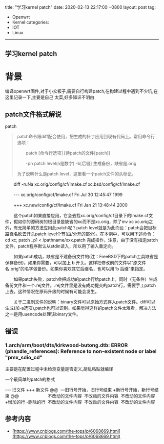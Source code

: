 title: "学习kernel patch"
date:   2020-02-13  22:17:00 +0800
layout: post
tag:
- Openwrt
- Kernel
categories:
- IOT
- Linux
---

学习kernel patch    
-------
# 背景
编译openwrt固件,对于小众板子,需要自行构建patch,在构建过程中遇到不少坑,在这里记录一下,主要是自己
太菜,好多知识不明白

## patch文件格式解说
patch    
> patch命令跟diff配合使用，把生成的补丁应用到现有代码上。常用命令行选项：
>
>　　patch [命令行选项] [待patch的文件[patch]]
>
>　　-pn patch level(n是数字) -b[后缀] 生成备份，缺省是.orig
>
> 为了说明什么是patch level，这里看一个patch文件的头标记。

　　diff -ruNa xc.orig/config/cf/Imake.cf xc.bsd/config/cf/Imake.cf

　　--- xc.orig/config/cf/Imake.cf Fri Jul 30 12:45:47 1999

　　+++ xc.new/config/cf/Imake.cf Fri Jan 21 13:48:44 2000

　　这个patch如果直接应用，它会去找xc.orig/config/cf目录下的Imake.cf文件，假如你的源码树的根目录是缺省的xc而不是xc.orig，除了mv xc xc.orig之外，有无简单的方法应用此patch呢？patch level就是为此而设：patch会把目标路径名砍去开头patch level个节(由/分开的部分)。在本例中，可以用下述命令：cd xc; patch _p1 < /pathname/xxx.patch 完成操作。注意，由于没有指定patch文件，patch程序默认从stdin读入，所以用了输入重定向。

　　如果patch成功，缺省是不建备份文件的(注：FreeBSD下的patch工具缺省是保存备份)，如果你需要，可以加上 b 开关。这样把修改前的文件以“原文件名.orig”的名字做备份。如果你喜欢其它后缀名，也可以用“b 后缀”来指定。

　　如果patch失败，patch会把成功的patch行给patch上，同时（无条件）生成备份文件和一个.rej文件。.rej文件里是没有成功提交的patch行，需要手工patch上去。这种情况在原码升级的时候有可能会发生。

　　关于二进制文件的说明：binary文件可以原始方式存入patch文件。diff可以生成(加-a选项),patch也可以识别。如果觉得这样的patch文件太难看，解决方法之一是用uuencode处理该binary文件。

## 错误
### 1.arch/arm/boot/dts/kirkwood-butong.dtb: ERROR (phandle_references): Reference to non-existent node or label "pmx_sdio_cd"
主要是在配置过程中未检测变量是否定义,胡乱粘贴就编译

一个最简单的patch的格式

--- 旧文件
+++ 新文件
@@  —旧行号开始，旧行号结束 +新行号开始，新行号结束 @@                      
 不改动的文件内容
 不改动的文件内容
 不改动的文件内容
+增加的行
-删除的行
 不改动的文件内容
 不改动的文件内容
 不改动的文件内容 

## 参考内容
* [https://www.cnblogs.com/the-tops/p/6068669.html](https://www.cnblogs.com/the-tops/p/6068669.html)
